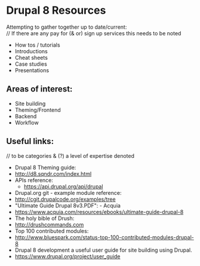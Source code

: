 # Drupal 8 Resources
Attempting to gather together up to date/current:  
// If there are any pay for (& or) sign up services this needs to be noted
* How tos / tutorials
* Introductions
* Cheat sheets
* Case studies 
* Presentations

## Areas of interest:
* Site building
* Theming/Frontend
* Backend
* Workflow

## Useful links: 
// to be categories & (?) a level of expertise denoted
* Drupal 8 Theming guide:
 * http://d8.sqndr.com/index.html
* APIs reference:  
  * https://api.drupal.org/api/drupal  
* Drupal.org git - example module reference:  
 * http://cgit.drupalcode.org/examples/tree  
* "Ultimate Guide Drupal 8v3.PDF": - Acquia 
 * https://www.acquia.com/resources/ebooks/ultimate-guide-drupal-8
* The holy bible of Drush:  
 * http://drushcommands.com  
* Top 100 contributed modules:  
 * http://www.bluespark.com/status-top-100-contributed-modules-drupal-8  
* Drupal 8 development a useful user guide for site building using Drupal.
 * https://www.drupal.org/project/user_guide
